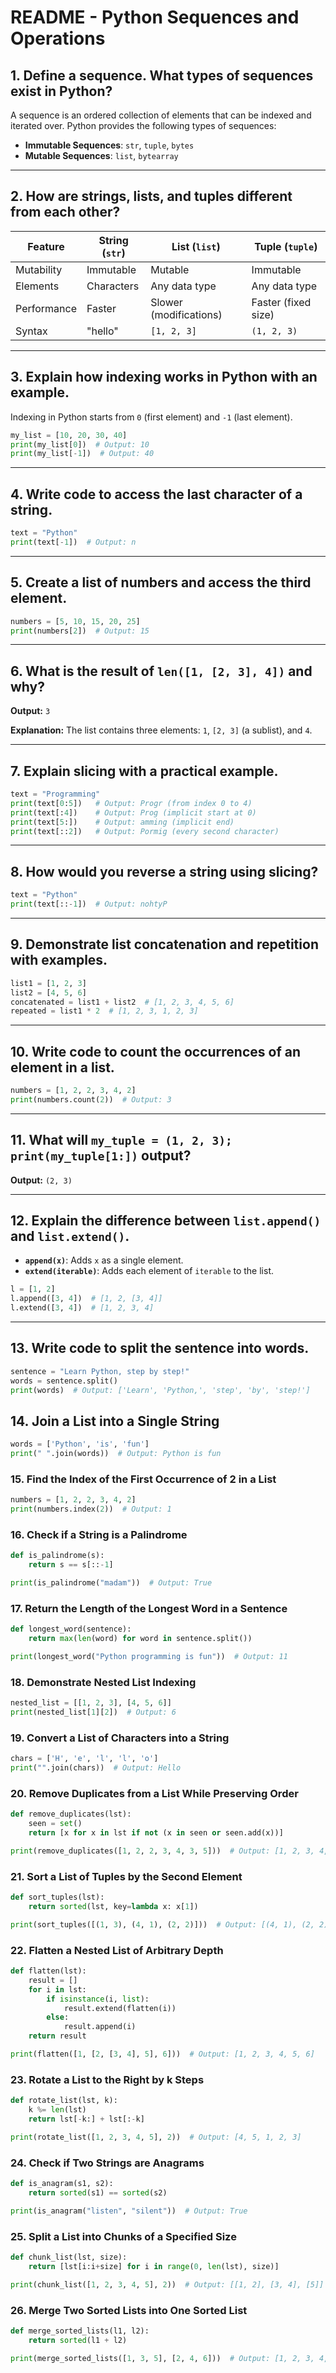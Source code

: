 # README - Python Sequences and Operations

## 1. Define a sequence. What types of sequences exist in Python?

A sequence is an ordered collection of elements that can be indexed and iterated over. Python provides the following types of sequences:

- **Immutable Sequences**: `str`, `tuple`, `bytes`
- **Mutable Sequences**: `list`, `bytearray`

---

## 2. How are strings, lists, and tuples different from each other?

| Feature      | String (`str`) | List (`list`) | Tuple (`tuple`) |
|-------------|---------------|--------------|---------------|
| Mutability  | Immutable     | Mutable      | Immutable     |
| Elements    | Characters    | Any data type | Any data type |
| Performance | Faster        | Slower (modifications) | Faster (fixed size) |
| Syntax      | "hello"       | `[1, 2, 3]`  | `(1, 2, 3)`  |

---

## 3. Explain how indexing works in Python with an example.

Indexing in Python starts from `0` (first element) and `-1` (last element).

```python
my_list = [10, 20, 30, 40]
print(my_list[0])  # Output: 10
print(my_list[-1])  # Output: 40
```

---

## 4. Write code to access the last character of a string.

```python
text = "Python"
print(text[-1])  # Output: n
```

---

## 5. Create a list of numbers and access the third element.

```python
numbers = [5, 10, 15, 20, 25]
print(numbers[2])  # Output: 15
```

---

## 6. What is the result of `len([1, [2, 3], 4])` and why?

**Output:** `3`

**Explanation:** The list contains three elements: `1`, `[2, 3]` (a sublist), and `4`.

---

## 7. Explain slicing with a practical example.

```python
text = "Programming"
print(text[0:5])   # Output: Progr (from index 0 to 4)
print(text[:4])    # Output: Prog (implicit start at 0)
print(text[5:])    # Output: amming (implicit end)
print(text[::2])   # Output: Pormig (every second character)
```

---

## 8. How would you reverse a string using slicing?

```python
text = "Python"
print(text[::-1])  # Output: nohtyP
```

---

## 9. Demonstrate list concatenation and repetition with examples.

```python
list1 = [1, 2, 3]
list2 = [4, 5, 6]
concatenated = list1 + list2  # [1, 2, 3, 4, 5, 6]
repeated = list1 * 2  # [1, 2, 3, 1, 2, 3]
```

---

## 10. Write code to count the occurrences of an element in a list.

```python
numbers = [1, 2, 2, 3, 4, 2]
print(numbers.count(2))  # Output: 3
```

---

## 11. What will `my_tuple = (1, 2, 3); print(my_tuple[1:])` output?

**Output:** `(2, 3)`

---

## 12. Explain the difference between `list.append()` and `list.extend()`.

- **`append(x)`**: Adds `x` as a single element.
- **`extend(iterable)`**: Adds each element of `iterable` to the list.

```python
l = [1, 2]
l.append([3, 4])  # [1, 2, [3, 4]]
l.extend([3, 4])  # [1, 2, 3, 4]
```

---

## 13. Write code to split the sentence into words.

```python
sentence = "Learn Python, step by step!"
words = sentence.split()
print(words)  # Output: ['Learn', 'Python,', 'step', 'by', 'step!']
```


## 14. Join a List into a Single String

```python
words = ['Python', 'is', 'fun']
print(" ".join(words))  # Output: Python is fun
```


### 15. Find the Index of the First Occurrence of 2 in a List

```python
numbers = [1, 2, 2, 3, 4, 2]
print(numbers.index(2))  # Output: 1
```

### 16. Check if a String is a Palindrome

```python
def is_palindrome(s):
    return s == s[::-1]

print(is_palindrome("madam"))  # Output: True
```

### 17. Return the Length of the Longest Word in a Sentence

```python
def longest_word(sentence):
    return max(len(word) for word in sentence.split())

print(longest_word("Python programming is fun"))  # Output: 11
```

### 18. Demonstrate Nested List Indexing

```python
nested_list = [[1, 2, 3], [4, 5, 6]]
print(nested_list[1][2])  # Output: 6
```

### 19. Convert a List of Characters into a String

```python
chars = ['H', 'e', 'l', 'l', 'o']
print("".join(chars))  # Output: Hello
```

### 20. Remove Duplicates from a List While Preserving Order

```python
def remove_duplicates(lst):
    seen = set()
    return [x for x in lst if not (x in seen or seen.add(x))]

print(remove_duplicates([1, 2, 2, 3, 4, 3, 5]))  # Output: [1, 2, 3, 4, 5]
```

### 21. Sort a List of Tuples by the Second Element

```python
def sort_tuples(lst):
    return sorted(lst, key=lambda x: x[1])

print(sort_tuples([(1, 3), (4, 1), (2, 2)]))  # Output: [(4, 1), (2, 2), (1, 3)]
```

### 22. Flatten a Nested List of Arbitrary Depth

```python
def flatten(lst):
    result = []
    for i in lst:
        if isinstance(i, list):
            result.extend(flatten(i))
        else:
            result.append(i)
    return result

print(flatten([1, [2, [3, 4], 5], 6]))  # Output: [1, 2, 3, 4, 5, 6]
```

### 23. Rotate a List to the Right by k Steps

```python
def rotate_list(lst, k):
    k %= len(lst)
    return lst[-k:] + lst[:-k]

print(rotate_list([1, 2, 3, 4, 5], 2))  # Output: [4, 5, 1, 2, 3]
```

### 24. Check if Two Strings are Anagrams

```python
def is_anagram(s1, s2):
    return sorted(s1) == sorted(s2)

print(is_anagram("listen", "silent"))  # Output: True
```

### 25. Split a List into Chunks of a Specified Size

```python
def chunk_list(lst, size):
    return [lst[i:i+size] for i in range(0, len(lst), size)]

print(chunk_list([1, 2, 3, 4, 5], 2))  # Output: [[1, 2], [3, 4], [5]]
```

### 26. Merge Two Sorted Lists into One Sorted List

```python
def merge_sorted_lists(l1, l2):
    return sorted(l1 + l2)

print(merge_sorted_lists([1, 3, 5], [2, 4, 6]))  # Output: [1, 2, 3, 4, 5, 6]
```